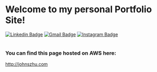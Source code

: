 # Welcome to my personal Portfolio Site!
[![Linkedin Badge](https://img.shields.io/badge/-johnshizhu-blue?style=flat&logo=Linkedin&logoColor=white&link=https://www.linkedin.com/in/johnshizhu/)](https://www.linkedin.com/in/johnshizhu/)
[![Gmail Badge](https://img.shields.io/badge/-johnshizhu-c14438?style=flat&logo=Gmail&logoColor=white&link=mailto:johnshizhu@gmail.com)](mailto:johnshizhu@gmail.com)
[![Instagram Badge](https://img.shields.io/badge/-@johnszhu2-purple?style=flat&logo=instagram&logoColor=white&link=https://instagram.com/johnzhu2/)](https://instagram.com/johnzhu2)
<br><br>
### You can find this page hosted on AWS here: 
http://johnszhu.com

